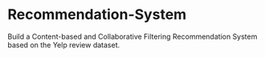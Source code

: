 # Recommendation-System
Build a Content-based and Collaborative Filtering Recommendation System based on the Yelp review dataset.
